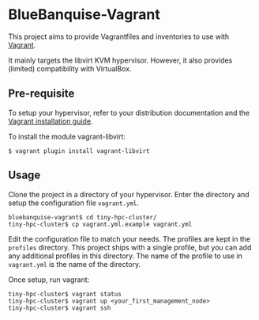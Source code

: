 # BlueBanquise-Vagrant

This project aims to provide Vagrantfiles and inventories to use with
[Vagrant](https://www.vagrantup.com/).

It mainly targets the libvirt KVM hypervisor. However, it also provides
(limited) compatibility with VirtualBox.

## Pre-requisite

To setup your hypervisor, refer to your distribution documentation and the
[Vagrant installation guide](https://www.vagrantup.com/docs/installation).

To install the module vagrant-libvirt:

```
$ vagrant plugin install vagrant-libvirt
```

## Usage

Clone the project in a directory of your hypervisor. Enter the directory and
setup the configuration file `vagrant.yml`.

```
bluebanquise-vagrant$ cd tiny-hpc-cluster/
tiny-hpc-cluster$ cp vagrant.yml.example vagrant.yml
```

Edit the configuration file to match your needs. The profiles are kept in the
`profiles` directory. This project ships with a single profile, but you can add
any additional profiles in this directory. The name of the profile to use in
`vagrant.yml` is the name of the directory.

Once setup, run vagrant:

```
tiny-hpc-cluster$ vagrant status
tiny-hpc-cluster$ vagrant up <your_first_management_node>
tiny-hpc-cluster$ vagrant ssh
```
